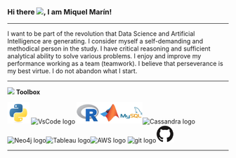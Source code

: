 ### Hi there <img src="https://raw.githubusercontent.com/MartinHeinz/MartinHeinz/master/wave.gif" width="30px">, I am Miquel Marín!

---

I want to be part of the revolution that Data Science and Artificial Intelligence are generating. I consider myself a self-demanding and methodical person in the study. I have critical reasoning and sufficient analytical ability to solve various problems. I enjoy and improve my performance working as a team (teamwork). I believe that perseverance is my best virtue. I do not abandon what I start.

---

<img src="https://thumbs.gfycat.com/ScientificThornyHorsefly-max-1mb.gif" width="30px"> **Toolbox**



<img src="https://github.com/devicons/devicon/blob/master/icons/python/python-original.svg" alt="Python logo" width="50" height="50"> <img src="https://cdn.worldvectorlogo.com/logos/visual-studio-code.svg" alt="VsCode logo" width="40" height="50"> <img src="https://github.com/devicons/devicon/blob/master/icons/r/r-original.svg" alt="R logo" width="50" height="50"><img src="https://github.com/devicons/devicon/blob/master/icons/matlab/matlab-original.svg" alt="Matlab logo" width="50" height="50"><img src="https://github.com/devicons/devicon/blob/master/icons/mysql/mysql-original-wordmark.svg" alt="mysql logo" width="50" height="50"><img src="https://cdn.worldvectorlogo.com/logos/cassandra.svg" alt="Cassandra logo" width="50" height="40"><img src="https://cdn.worldvectorlogo.com/logos/neo4j.svg" alt="Neo4j logo" width="50" height="40"><img src="https://cdn.worldvectorlogo.com/logos/tableau-software.svg" alt="Tableau logo" width="50" height="42"><img src="https://cdn.worldvectorlogo.com/logos/amazon-web-services-2.svg" alt="AWS logo" width="50" height="50">    <img src="https://cdn.worldvectorlogo.com/logos/git-icon.svg" alt="git logo" width="40" height="40"><img src="https://github.com/devicons/devicon/blob/master/icons/github/github-original.svg" alt="github logo" width="40" height="40">

<hr>

<!--
**MikeKowalski43/MikeKowalski43** is a ✨ _special_ ✨ repository because its `README.md` (this file) appears on your GitHub profile.

Here are some ideas to get you started:

- 🔭 I’m currently working on ...
- 🌱 I’m currently learning ...
- 👯 I’m looking to collaborate on ...
- 🤔 I’m looking for help with ...
- 💬 Ask me about ...
- 📫 How to reach me: ...
- 😄 Pronouns: ...
- ⚡ Fun fact: ...
-->
